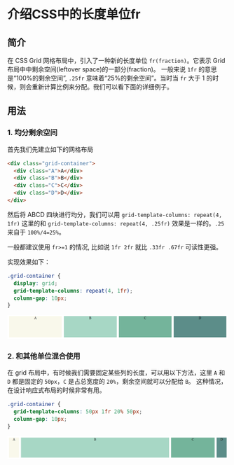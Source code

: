 # 介绍CSS中的长度单位fr

## 简介

在 CSS Grid 网格布局中，引入了一种新的长度单位 `fr(fraction)`。它表示 Grid 布局中中剩余空间(leftover space)的一部分(fraction)。
一般来说 `1fr` 的意思是“100%的剩余空间”, `.25fr` 意味着“25%的剩余空间”。当时当 `fr` 大于 1 的时候，则会重新计算比例来分配。我们可以看下面的详细例子。

## 用法

### 1. 均分剩余空间

首先我们先建立如下的网格布局

```html
<div class="grid-container">
  <div class="A">A</div>
  <div class="B">B</div>
  <div class="C">C</div>
  <div class="D">D</div>
</div>
```

然后将 ABCD 四块进行均分，我们可以用 `grid-template-columns: repeat(4, 1fr)` 这里的和 `grid-template-columns: repeat(4, .25fr)` 效果是一样的。`.25` 来自于 `100%/4=25%`。

一般都建议使用 `fr>=1` 的情况, 比如说 `1fr 2fr` 就比 `.33fr .67fr` 可读性更强。

实现效果如下：

```css
.grid-container {
  display: grid;
  grid-template-columns: repeat(4, 1fr);
  column-gap: 10px;
}
```

![css-fr](../images/css-fr.png)

### 2. 和其他单位混合使用

在 grid 布局中，有时候我们需要固定某些列的长度，可以用以下方法，这里 `A` 和 `D` 都是固定的 `50px`，`C` 是占总宽度的 `20%`，剩余空间就可以分配给 `B`。
这种情况，在设计响应式布局的时候非常有用。

```css
.grid-container {
  grid-template-columns: 50px 1fr 20% 50px;
  column-gap: 10px;
}
```

![css-fr-mix](../images/css-fr-mix.png)
